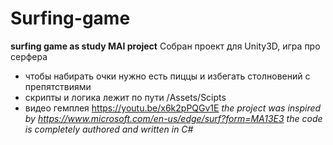 # Surfing-game
 **surfing game as study MAI project**
 Cобран проект для Unity3D, игра про серфера
 - чтобы набирать очки нужно есть пиццы и избегать столновений с препятствиями
 - скрипты и логика лежит по пути /Assets/Scipts
 - видео гемплея https://youtu.be/x6k2pPQGv1E
*the project was inspired by https://www.microsoft.com/en-us/edge/surf?form=MA13E3
    the code is completely authored and written in C#*
